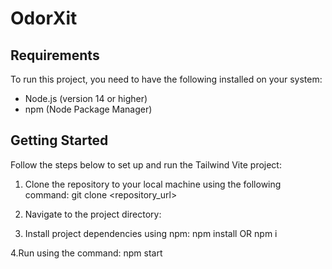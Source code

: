 # OdorXit

## Requirements

To run this project, you need to have the following installed on your system:

- Node.js (version 14 or higher)
- npm (Node Package Manager)

## Getting Started

Follow the steps below to set up and run the Tailwind Vite project:

1. Clone the repository to your local machine using the following command:
  git clone <repository_url>

2. Navigate to the project directory:

3. Install project dependencies using npm:
   npm install OR npm i
   
4.Run using the command:
   npm start


